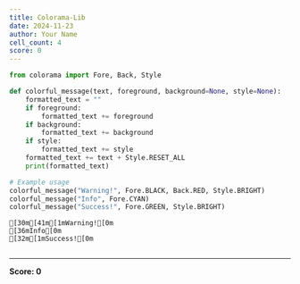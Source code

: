 ```yaml
---
title: Colorama-Lib
date: 2024-11-23
author: Your Name
cell_count: 4
score: 0
---
```


```python
from colorama import Fore, Back, Style
```


```python
def colorful_message(text, foreground, background=None, style=None):
    formatted_text = ""
    if foreground:
        formatted_text += foreground
    if background:
        formatted_text += background
    if style:
        formatted_text += style
    formatted_text += text + Style.RESET_ALL
    print(formatted_text)
```


```python
# Example usage
colorful_message("Warning!", Fore.BLACK, Back.RED, Style.BRIGHT)
colorful_message("Info", Fore.CYAN)
colorful_message("Success!", Fore.GREEN, Style.BRIGHT)
```

    [30m[41m[1mWarning![0m
    [36mInfo[0m
    [32m[1mSuccess![0m



```python

```


---
**Score: 0**
